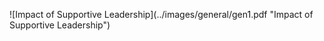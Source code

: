 <p></p>
<p>
  ![Impact of Supportive Leadership](../images/general/gen1.pdf "Impact of Supportive Leadership")
</p>